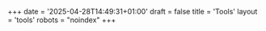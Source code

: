 +++
date = '2025-04-28T14:49:31+01:00'
draft = false
title = 'Tools'
layout = 'tools'
robots = "noindex"
+++
